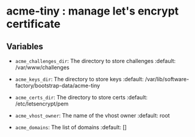 # acme-tiny : manage let's encrypt certificate

## Variables

- `acme_challenges_dir`: The directory to store challenges
  :default: /var/www/challenges

- `acme_keys_dir`: The directory to store keys
  :default: /var/lib/software-factory/bootstrap-data/acme-tiny

- `acme_certs_dir`: The directory to store certs
  :default: /etc/letsencrypt/pem

- `acme_vhost_owner`: The name of the vhost owner
  :default: root

- `acme_domains`: The list of domains
  :default: []
